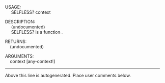 USAGE:  
&nbsp;&nbsp;&nbsp;&nbsp;&nbsp;SELFLESS?&nbsp;context&nbsp;  
  
DESCRIPTION:  
&nbsp;&nbsp;&nbsp;&nbsp;&nbsp;(undocumented)  
&nbsp;&nbsp;&nbsp;&nbsp;&nbsp;SELFLESS?&nbsp;is&nbsp;a&nbsp;function&nbsp;.  
  
RETURNS:  
&nbsp;&nbsp;&nbsp;&nbsp;(undocumented)  
  
ARGUMENTS:  
&nbsp;&nbsp;&nbsp;&nbsp;context&nbsp;[any-context!]  
___
Above this line is autogenerated. Place user comments below.